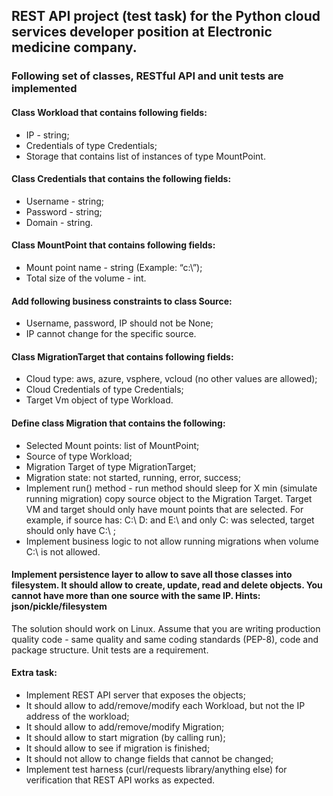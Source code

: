 ## REST API project (test task) for the Python cloud services developer position at Electronic medicine company.

### Following set of classes, RESTful API and unit tests are implemented

#### Class Workload that contains following fields:
* IP - string;
* Credentials of type Credentials;
* Storage that contains list of instances of type MountPoint.

#### Class Credentials that contains the following fields:
* Username - string;
* Password - string;
* Domain - string.

#### Class MountPoint that contains following fields:
* Mount point name - string (Example: “c:\”);
* Total size of the volume - int.

#### Add following business constraints to class Source:
* Username, password, IP should not be None;
* IP cannot change for the specific source.

#### Class MigrationTarget that contains following fields:
* Cloud type: aws, azure, vsphere, vcloud (no other values are allowed);
* Cloud Credentials of type Credentials;
* Target Vm object of type Workload.

#### Define class Migration that contains the following:
* Selected Mount points: list of MountPoint;
* Source of type Workload;
* Migration Target of type MigrationTarget;
* Migration state: not started, running, error, success;
* Implement run() method - run method should sleep for X min (simulate running migration) copy source object to the Migration Target. Target VM and target should only have mount points that are selected. For example, if source has: C:\ D: and E:\ and only C: was selected, target should only have C:\ ;
* Implement business logic to not allow running migrations when volume C:\ is not allowed.

#### Implement persistence layer to allow to save all those classes into filesystem. It should allow to create, update, read and delete objects. You cannot have more than one source with the same IP.  Hints: json/pickle/filesystem

The solution should work on Linux. Assume that you are writing production quality code - same quality and same coding standards (PEP-8), code and package structure. Unit tests are a requirement.

#### Extra task:
* Implement REST API server that exposes the objects;
* It should allow to add/remove/modify each Workload, but not the IP address of the workload;
* It should allow to add/remove/modify Migration;
* It should allow to start migration (by calling run);
* It should allow to see if migration is finished;
* It should not allow to change fields that cannot be changed;
* Implement test harness (curl/requests library/anything else) for verification that REST API works as expected.
